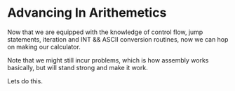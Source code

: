 # Advancing In Arithemetics

Now that we are equipped with the knowledge of control flow, jump statements, iteration and INT && ASCII conversion routines, now we can hop on making our calculator.

Note that we might still incur problems, which is how assembly works basically, but will stand strong and make it work.

Lets do this.